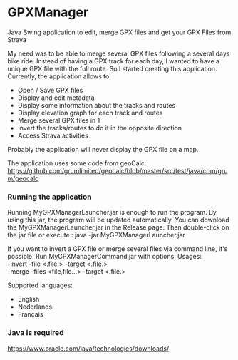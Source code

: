 # GPXManager

Java Swing application to edit, merge GPX files and get your GPX Files from Strava

My need was to be able to merge several GPX files following a several days bike ride. Instead of having a GPX track for
each day, I wanted to have a unique GPX file with the full route.
So I started creating this application.
Currently, the application allows to:

- Open / Save GPX files
- Display and edit metadata
- Display some information about the tracks and routes
- Display elevation graph for each track and routes
- Merge several GPX files in 1
- Invert the tracks/routes to do it in the opposite direction
- Access Strava activities

Probably the application will never display the GPX file on a map.

The application uses some code from geoCalc:
https://github.com/grumlimited/geocalc/blob/master/src/test/java/com/grum/geocalc

### Running the application

Running MyGPXManagerLauncher.jar is enough to run the program. By using this jar, the program will be updated
automatically. You can download the MyGPXManagerLauncher.jar in the Release page. Then double-click on the jar file
or execute : java -jar MyGPXManagerLauncher.jar

If you want to invert a GPX file or merge several files via command line, it's possible.
Run MyGPXManagerCommand.jar with options.
Usages:  
-invert -file <.file.> -target <.file.>  
-merge -files <file,file...> -target <.file.>

Supported languages:

- English
- Nederlands
- Français

### Java is required

https://www.oracle.com/java/technologies/downloads/